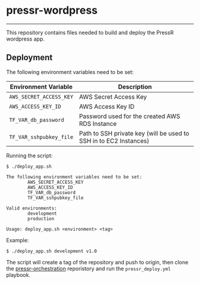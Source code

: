 # pressr-wordpress
---
This repository contains files needed to build and deploy the PressR wordpress app.

## Deployment
The following environment variables need to be set:

|Environment Variable|Description|
|-------------------|-----------|
|`AWS_SECRET_ACCESS_KEY`|AWS Secret Access Key|
|`AWS_ACCESS_KEY_ID`|AWS Access Key ID|
|`TF_VAR_db_password`|Password used for the created AWS RDS Instance|
|`TF_VAR_sshpubkey_file`|Path to SSH private key (will be used to SSH in to EC2 Instances)|

Running the script:
```shell
$ ./deploy_app.sh

The following environment variables need to be set:
        AWS_SECRET_ACCESS_KEY
        AWS_ACCESS_KEY_ID
        TF_VAR_db_password
        TF_VAR_sshpubkey_file

Valid environments:
        development
        production

Usage: deploy_app.sh <environment> <tag>
```
Example:
```
$ ./deploy_app.sh development v1.0
```

The script will create a tag of the repository and push to origin, then clone the [pressr-orchestration](https://github.com/yasn77/pressr-orchestration) reporistory and run the `pressr_deploy.yml` playbook.
